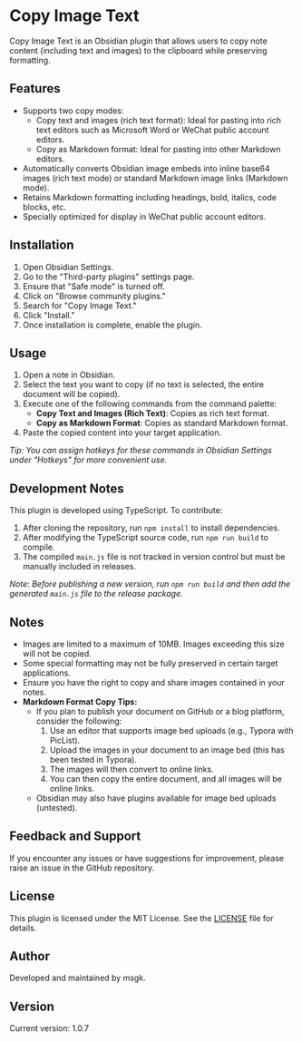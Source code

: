 # Copy Image Text

Copy Image Text is an Obsidian plugin that allows users to copy note content (including text and images) to the clipboard while preserving formatting.

## Features

- Supports two copy modes:
  - Copy text and images (rich text format): Ideal for pasting into rich text editors such as Microsoft Word or WeChat public account editors.
  - Copy as Markdown format: Ideal for pasting into other Markdown editors.
- Automatically converts Obsidian image embeds into inline base64 images (rich text mode) or standard Markdown image links (Markdown mode).
- Retains Markdown formatting including headings, bold, italics, code blocks, etc.
- Specially optimized for display in WeChat public account editors.

## Installation

1. Open Obsidian Settings.
2. Go to the "Third-party plugins" settings page.
3. Ensure that "Safe mode" is turned off.
4. Click on "Browse community plugins."
5. Search for "Copy Image Text."
6. Click "Install."
7. Once installation is complete, enable the plugin.

## Usage

1. Open a note in Obsidian.
2. Select the text you want to copy (if no text is selected, the entire document will be copied).
3. Execute one of the following commands from the command palette:
   - **Copy Text and Images (Rich Text)**: Copies as rich text format.
   - **Copy as Markdown Format**: Copies as standard Markdown format.
4. Paste the copied content into your target application.

*Tip: You can assign hotkeys for these commands in Obsidian Settings under "Hotkeys" for more convenient use.*

## Development Notes

This plugin is developed using TypeScript. To contribute:

1. After cloning the repository, run `npm install` to install dependencies.
2. After modifying the TypeScript source code, run `npm run build` to compile.
3. The compiled `main.js` file is not tracked in version control but must be manually included in releases.

*Note: Before publishing a new version, run `npm run build` and then add the generated `main.js` file to the release package.*

## Notes

- Images are limited to a maximum of 10MB. Images exceeding this size will not be copied.
- Some special formatting may not be fully preserved in certain target applications.
- Ensure you have the right to copy and share images contained in your notes.
- **Markdown Format Copy Tips:**
  - If you plan to publish your document on GitHub or a blog platform, consider the following:
    1. Use an editor that supports image bed uploads (e.g., Typora with PicList).
    2. Upload the images in your document to an image bed (this has been tested in Typora).
    3. The images will then convert to online links.
    4. You can then copy the entire document, and all images will be online links.
  - Obsidian may also have plugins available for image bed uploads (untested).

## Feedback and Support

If you encounter any issues or have suggestions for improvement, please raise an issue in the GitHub repository.

## License

This plugin is licensed under the MIT License. See the [LICENSE](LICENSE) file for details.

## Author

Developed and maintained by msgk.

## Version

Current version: 1.0.7
